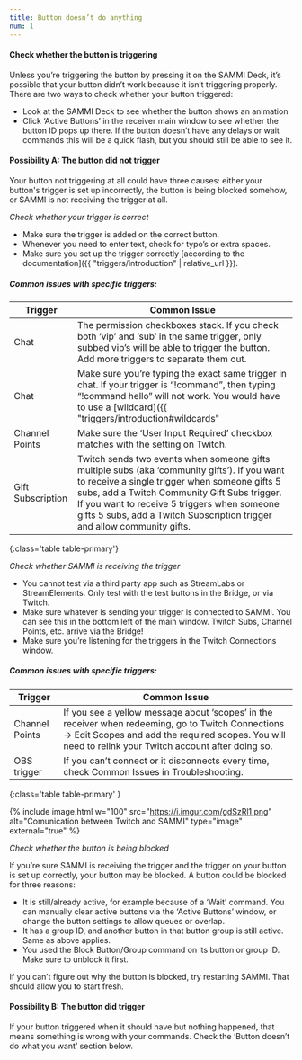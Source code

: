 ```yaml
---
title: Button doesn’t do anything
num: 1
---
```


#### Check whether the button is triggering
Unless you’re triggering the button by pressing it on the SAMMI Deck, it’s possible that your button didn’t work because it isn’t triggering properly. There are two ways to check whether your button triggered:

- Look at the SAMMI Deck to see whether the button shows an animation
- Click ‘Active Buttons’ in the receiver main window to see whether the button ID pops up there. If the button doesn’t have any delays or wait commands this will be a quick flash, but you should still be able to see it.

#### Possibility A: The button did not trigger
Your button not triggering at all could have three causes: either your button's trigger is set up incorrectly, the button is being blocked somehow, or SAMMI is not receiving the trigger at all.

*Check whether your trigger is correct*

- Make sure the trigger is added on the correct button.
- Whenever you need to enter text, check for typo’s or extra spaces.
- Make sure you set up the trigger correctly [according to the documentation]({{ "triggers/introduction" | relative_url }}).

##### Common issues with specific triggers:

| Trigger | Common Issue |
|-------|--------|
|Chat | The permission checkboxes stack. If you check both ‘vip’ and ‘sub’ in the same trigger, only subbed vip’s will be able to trigger the button. Add more triggers to separate them out. |
|Chat | Make sure you’re typing the exact same trigger in chat. If your trigger is “!command”, then typing “!command hello” will not work. You would have to use a [wildcard]({{ "triggers/introduction#wildcards" | relative_url }}) for that. |
|Channel Points | Make sure the ‘User Input Required’ checkbox matches with the setting on Twitch. |
|Gift Subscription | Twitch sends two events when someone gifts multiple subs (aka ‘community gifts’). If you want to receive a single trigger when someone gifts 5 subs, add a Twitch Community Gift Subs trigger. If you want to receive 5 triggers when someone gifts 5 subs, add a Twitch Subscription trigger and allow community gifts. |
{:class='table table-primary'}

*Check whether SAMMI is receiving the trigger*

- You cannot test via a third party app such as StreamLabs or StreamElements. Only test with the test buttons in the Bridge, or via Twitch.
- Make sure whatever is sending your trigger is connected to SAMMI. You can see this in the bottom left of the main window. Twitch Subs, Channel Points, etc. arrive via the Bridge! 
- Make sure you’re listening for the triggers in the Twitch Connections window.

##### Common issues with specific triggers:

| Trigger | Common Issue |
|-------|--------|
|Channel Points | If you see a yellow message about ‘scopes’ in the receiver when redeeming, go to Twitch Connections → Edit Scopes and add the required scopes. You will need to relink your Twitch account after doing so. |
|OBS trigger | If you can’t connect or it disconnects every time, check Common Issues in Troubleshooting. |
{:class='table table-primary' }

{% include image.html w="100" src="https://i.imgur.com/gdSzRl1.png" alt="Comunication between Twitch and SAMMI" type="image" external="true" %}

*Check whether the button is being blocked*

If you’re sure SAMMI is receiving the trigger and the trigger on your button is set up correctly, your button may be blocked. A button could be blocked for three reasons:

- It is still/already active, for example because of a ‘Wait’ command. You can manually clear active buttons via the ‘Active Buttons’ window, or change the button settings to allow queues or overlap.
- It has a group ID, and another button in that button group is still active. Same as above applies.
- You used the Block Button/Group command on its button or group ID. Make sure to unblock it first.

If you can’t figure out why the button is blocked, try restarting SAMMI. That should allow you to start fresh.

#### Possibility B: The button did trigger

If your button triggered when it should have but nothing happened, that means something is wrong with your commands. Check the ‘Button doesn’t do what you want’ section below.
